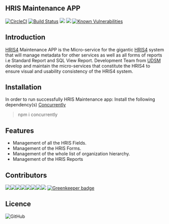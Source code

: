## HRIS Maintenance APP
[![CircleCI](https://circleci.com/gh/hisptz/hris-maintenance-app.svg?style=svg)](https://circleci.com/gh/hisptz/hris-maintenance-app)
[![Build Status](https://travis-ci.org/hisptz/hris-maintenance-app.svg?branch=master)](https://travis-ci.org/hisptz/hris-maintenance-app)
<a href="https://codeclimate.com/github/hisptz/hris-maintenance-app/maintainability"><img src="https://api.codeclimate.com/v1/badges/cd6284eddaceed43922f/maintainability" /></a>
<a href="https://codeclimate.com/github/hisptz/hris-maintenance-app/test_coverage"><img src="https://api.codeclimate.com/v1/badges/cd6284eddaceed43922f/test_coverage" /></a>
[![Known Vulnerabilities](https://snyk.io/test/github/hisptz/hris-maintenance-app/badge.svg)](https://snyk.io/test/github/hisptz/hris-maintenance-app)


## Introduction

[HRIS4](http://hrhis.moh.go.tz) Maintenance APP is the Micro-service for the gigantic [HRIS4](http://hrhis.moh.go.tz) system that will manage metadata for other services as well as all forms of reports i.e Standard Report and SQL View Report. Development Team from [UDSM](http://www.udsm.ac.tz) develop and maintain the micro-services that constitute the HRIS4 to ensure visual and usability consistency of the HRIS4 system.

## Installation
In order to run successfully HRIS Maintenance app: Install the following dependency(s) [Concurrently](https://www.npmjs.com/package/concurrently)
> npm i concurrently 


## Features
- Management of all the HRIS Fields.
- Management of the HRIS Forms.
- Management of the whole list of organization hierarchy.
- Management of the HRIS Reports

## Contributors
[![](https://sourcerer.io/fame/waltervfaustine/hisptz/hris-maintenance-app/images/0)](https://sourcerer.io/fame/waltervfaustine/hisptz/hris-maintenance-app/links/0)[![](https://sourcerer.io/fame/waltervfaustine/hisptz/hris-maintenance-app/images/1)](https://sourcerer.io/fame/waltervfaustine/hisptz/hris-maintenance-app/links/1)[![](https://sourcerer.io/fame/waltervfaustine/hisptz/hris-maintenance-app/images/2)](https://sourcerer.io/fame/waltervfaustine/hisptz/hris-maintenance-app/links/2)[![](https://sourcerer.io/fame/waltervfaustine/hisptz/hris-maintenance-app/images/3)](https://sourcerer.io/fame/waltervfaustine/hisptz/hris-maintenance-app/links/3)[![](https://sourcerer.io/fame/waltervfaustine/hisptz/hris-maintenance-app/images/4)](https://sourcerer.io/fame/waltervfaustine/hisptz/hris-maintenance-app/links/4)[![](https://sourcerer.io/fame/waltervfaustine/hisptz/hris-maintenance-app/images/5)](https://sourcerer.io/fame/waltervfaustine/hisptz/hris-maintenance-app/links/5)[![](https://sourcerer.io/fame/waltervfaustine/hisptz/hris-maintenance-app/images/6)](https://sourcerer.io/fame/waltervfaustine/hisptz/hris-maintenance-app/links/6)[![](https://sourcerer.io/fame/waltervfaustine/hisptz/hris-maintenance-app/images/7)](https://sourcerer.io/fame/waltervfaustine/hisptz/hris-maintenance-app/links/7) [![Greenkeeper badge](https://badges.greenkeeper.io/hisptz/hris-maintenance-app.svg)](https://greenkeeper.io/)

## Licence
![GitHub](https://img.shields.io/github/license/hisptz/hris-maintenance-app.svg?style=for-the-badge)
